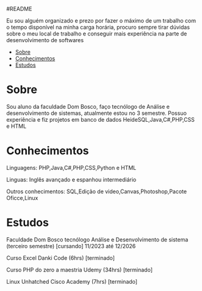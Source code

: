 #README

<p style=>Eu sou alguém organizado e prezo por fazer o máximo de um trabalho com o tempo disponível na minha carga horária, procuro sempre tirar dúvidas sobre o meu local de trabalho e conseguir mais experiência na parte de desenvolvimento de softwares</p>

* [Sobre](#sobre)
* [Conhecimentos](#conhecimentos)
* [Estudos](#estudos)

# Sobre
<p>
Sou aluno da faculdade Dom Bosco, faço tecnólogo de Análise e desenvolvimento de sistemas, atualmente estou no 3 semestre. 
Possuo experiência e fiz projetos em banco de dados HeideSQL,Java,C#,PHP,CSS e HTML
</p>

# Conhecimentos
<p> 
Linguagens: PHP,Java,C#,PHP,CSS,Python e HTML
</p>
<p>
Linguas: Inglês avançado e espanhou intermediário
</p>
<p>
Outros conhecimentos: SQL,Edição de video,Canvas,Photoshop,Pacote Oficce,Linux
</p>

# Estudos
<p>
Faculdade Dom Bosco tecnólogo Análise e Desenvolvimento de sistema (terceiro semestre) [cursando]
11/2023 até 12/2026
</p>
<p>
Curso Excel Danki Code (6hrs) [terminado]
</p>
<p>
Curso PHP do zero a maestria Udemy (34hrs) [terminado]
</p>
<p>
Linux Unhatched Cisco Academy (7hrs) [terminado]
</p>
